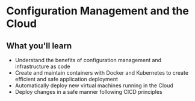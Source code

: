 # Configuration Management and the Cloud

## What you'll learn

- Understand the benefits of configuration management and infrastructure as code
- Create and maintain containers with Docker and Kubernetes to create efficient and safe application deployment
- Automatically deploy new virtual machines running in the Cloud
- Deploy changes in a safe manner following CICD principles